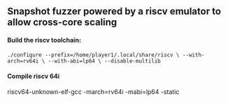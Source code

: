 ## Snapshot fuzzer powered by a riscv emulator to allow cross-core scaling



#### Build the riscv toolchain:

`./configure --prefix=/home/player1/.local/share/riscv \
            --with-arch=rv64i \
            --with-abi=lp64 \
            --disable-multilib`

#### Compile riscv 64i

riscv64-unknown-elf-gcc -march=rv64i -mabi=lp64 -static <file>
